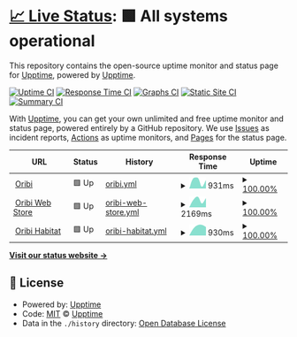 # [📈 Live Status](https://upptime.github.io/upptime): <!--live status--> **🟩 All systems operational**

This repository contains the open-source uptime monitor and status page for [Upptime](https://upptime.js.org), powered by [Upptime](https://github.com/upptime/upptime).

[![Uptime CI](https://github.com/oribisoftware/upptime/workflows/Uptime%20CI/badge.svg)](https://github.com/oribisoftware/upptime/actions?query=workflow%3A%22Uptime+CI%22)
[![Response Time CI](https://github.com/oribisoftware/upptime/workflows/Response%20Time%20CI/badge.svg)](https://github.com/oribisoftware/upptime/actions?query=workflow%3A%22Response+Time+CI%22)
[![Graphs CI](https://github.com/oribisoftware/upptime/workflows/Graphs%20CI/badge.svg)](https://github.com/oribisoftware/upptime/actions?query=workflow%3A%22Graphs+CI%22)
[![Static Site CI](https://github.com/oribisoftware/upptime/workflows/Static%20Site%20CI/badge.svg)](https://github.com/oribisoftware/upptime/actions?query=workflow%3A%22Static+Site+CI%22)
[![Summary CI](https://github.com/oribisoftware/upptime/workflows/Summary%20CI/badge.svg)](https://github.com/oribisoftware/upptime/actions?query=workflow%3A%22Summary+CI%22)

With [Upptime](https://upptime.js.org), you can get your own unlimited and free uptime monitor and status page, powered entirely by a GitHub repository. We use [Issues](https://github.com/upptime/upptime/issues) as incident reports, [Actions](https://github.com/oribisoftware/upptime/actions) as uptime monitors, and [Pages](https://upptime.github.io/upptime) for the status page.

<!--start: status pages-->
<!-- This summary is generated by Upptime (https://github.com/upptime/upptime) -->
<!-- Do not edit this manually, your changes will be overwritten -->
<!-- prettier-ignore -->
| URL | Status | History | Response Time | Uptime |
| --- | ------ | ------- | ------------- | ------ |
| <img alt="" src="https://favicons.githubusercontent.com/oribi.se" height="13"> [Oribi](https://oribi.se) | 🟩 Up | [oribi.yml](https://github.com/oribisoftware/upptime/commits/HEAD/history/oribi.yml) | <details><summary><img alt="Response time graph" src="./graphs/oribi/response-time-week.png" height="20"> 931ms</summary><br><a href="https://oribisoftware.github.io/upptime/history/oribi"><img alt="Response time 931" src="https://img.shields.io/endpoint?url=https%3A%2F%2Fraw.githubusercontent.com%2Foribisoftware%2Fupptime%2FHEAD%2Fapi%2Foribi%2Fresponse-time.json"></a><br><a href="https://oribisoftware.github.io/upptime/history/oribi"><img alt="24-hour response time 931" src="https://img.shields.io/endpoint?url=https%3A%2F%2Fraw.githubusercontent.com%2Foribisoftware%2Fupptime%2FHEAD%2Fapi%2Foribi%2Fresponse-time-day.json"></a><br><a href="https://oribisoftware.github.io/upptime/history/oribi"><img alt="7-day response time 931" src="https://img.shields.io/endpoint?url=https%3A%2F%2Fraw.githubusercontent.com%2Foribisoftware%2Fupptime%2FHEAD%2Fapi%2Foribi%2Fresponse-time-week.json"></a><br><a href="https://oribisoftware.github.io/upptime/history/oribi"><img alt="30-day response time 931" src="https://img.shields.io/endpoint?url=https%3A%2F%2Fraw.githubusercontent.com%2Foribisoftware%2Fupptime%2FHEAD%2Fapi%2Foribi%2Fresponse-time-month.json"></a><br><a href="https://oribisoftware.github.io/upptime/history/oribi"><img alt="1-year response time 931" src="https://img.shields.io/endpoint?url=https%3A%2F%2Fraw.githubusercontent.com%2Foribisoftware%2Fupptime%2FHEAD%2Fapi%2Foribi%2Fresponse-time-year.json"></a></details> | <details><summary><a href="https://oribisoftware.github.io/upptime/history/oribi">100.00%</a></summary><a href="https://oribisoftware.github.io/upptime/history/oribi"><img alt="All-time uptime 100.00%" src="https://img.shields.io/endpoint?url=https%3A%2F%2Fraw.githubusercontent.com%2Foribisoftware%2Fupptime%2FHEAD%2Fapi%2Foribi%2Fuptime.json"></a><br><a href="https://oribisoftware.github.io/upptime/history/oribi"><img alt="24-hour uptime 100.00%" src="https://img.shields.io/endpoint?url=https%3A%2F%2Fraw.githubusercontent.com%2Foribisoftware%2Fupptime%2FHEAD%2Fapi%2Foribi%2Fuptime-day.json"></a><br><a href="https://oribisoftware.github.io/upptime/history/oribi"><img alt="7-day uptime 100.00%" src="https://img.shields.io/endpoint?url=https%3A%2F%2Fraw.githubusercontent.com%2Foribisoftware%2Fupptime%2FHEAD%2Fapi%2Foribi%2Fuptime-week.json"></a><br><a href="https://oribisoftware.github.io/upptime/history/oribi"><img alt="30-day uptime 100.00%" src="https://img.shields.io/endpoint?url=https%3A%2F%2Fraw.githubusercontent.com%2Foribisoftware%2Fupptime%2FHEAD%2Fapi%2Foribi%2Fuptime-month.json"></a><br><a href="https://oribisoftware.github.io/upptime/history/oribi"><img alt="1-year uptime 100.00%" src="https://img.shields.io/endpoint?url=https%3A%2F%2Fraw.githubusercontent.com%2Foribisoftware%2Fupptime%2FHEAD%2Fapi%2Foribi%2Fuptime-year.json"></a></details>
| <img alt="" src="https://favicons.githubusercontent.com/oribisoftware.com" height="13"> [Oribi Web Store](https://oribisoftware.com/en) | 🟩 Up | [oribi-web-store.yml](https://github.com/oribisoftware/upptime/commits/HEAD/history/oribi-web-store.yml) | <details><summary><img alt="Response time graph" src="./graphs/oribi-web-store/response-time-week.png" height="20"> 2169ms</summary><br><a href="https://oribisoftware.github.io/upptime/history/oribi-web-store"><img alt="Response time 2169" src="https://img.shields.io/endpoint?url=https%3A%2F%2Fraw.githubusercontent.com%2Foribisoftware%2Fupptime%2FHEAD%2Fapi%2Foribi-web-store%2Fresponse-time.json"></a><br><a href="https://oribisoftware.github.io/upptime/history/oribi-web-store"><img alt="24-hour response time 2169" src="https://img.shields.io/endpoint?url=https%3A%2F%2Fraw.githubusercontent.com%2Foribisoftware%2Fupptime%2FHEAD%2Fapi%2Foribi-web-store%2Fresponse-time-day.json"></a><br><a href="https://oribisoftware.github.io/upptime/history/oribi-web-store"><img alt="7-day response time 2169" src="https://img.shields.io/endpoint?url=https%3A%2F%2Fraw.githubusercontent.com%2Foribisoftware%2Fupptime%2FHEAD%2Fapi%2Foribi-web-store%2Fresponse-time-week.json"></a><br><a href="https://oribisoftware.github.io/upptime/history/oribi-web-store"><img alt="30-day response time 2169" src="https://img.shields.io/endpoint?url=https%3A%2F%2Fraw.githubusercontent.com%2Foribisoftware%2Fupptime%2FHEAD%2Fapi%2Foribi-web-store%2Fresponse-time-month.json"></a><br><a href="https://oribisoftware.github.io/upptime/history/oribi-web-store"><img alt="1-year response time 2169" src="https://img.shields.io/endpoint?url=https%3A%2F%2Fraw.githubusercontent.com%2Foribisoftware%2Fupptime%2FHEAD%2Fapi%2Foribi-web-store%2Fresponse-time-year.json"></a></details> | <details><summary><a href="https://oribisoftware.github.io/upptime/history/oribi-web-store">100.00%</a></summary><a href="https://oribisoftware.github.io/upptime/history/oribi-web-store"><img alt="All-time uptime 100.00%" src="https://img.shields.io/endpoint?url=https%3A%2F%2Fraw.githubusercontent.com%2Foribisoftware%2Fupptime%2FHEAD%2Fapi%2Foribi-web-store%2Fuptime.json"></a><br><a href="https://oribisoftware.github.io/upptime/history/oribi-web-store"><img alt="24-hour uptime 100.00%" src="https://img.shields.io/endpoint?url=https%3A%2F%2Fraw.githubusercontent.com%2Foribisoftware%2Fupptime%2FHEAD%2Fapi%2Foribi-web-store%2Fuptime-day.json"></a><br><a href="https://oribisoftware.github.io/upptime/history/oribi-web-store"><img alt="7-day uptime 100.00%" src="https://img.shields.io/endpoint?url=https%3A%2F%2Fraw.githubusercontent.com%2Foribisoftware%2Fupptime%2FHEAD%2Fapi%2Foribi-web-store%2Fuptime-week.json"></a><br><a href="https://oribisoftware.github.io/upptime/history/oribi-web-store"><img alt="30-day uptime 100.00%" src="https://img.shields.io/endpoint?url=https%3A%2F%2Fraw.githubusercontent.com%2Foribisoftware%2Fupptime%2FHEAD%2Fapi%2Foribi-web-store%2Fuptime-month.json"></a><br><a href="https://oribisoftware.github.io/upptime/history/oribi-web-store"><img alt="1-year uptime 100.00%" src="https://img.shields.io/endpoint?url=https%3A%2F%2Fraw.githubusercontent.com%2Foribisoftware%2Fupptime%2FHEAD%2Fapi%2Foribi-web-store%2Fuptime-year.json"></a></details>
| <img alt="" src="https://favicons.githubusercontent.com/dl.oribisoftware.com" height="13"> [Oribi Habitat](https://dl.oribisoftware.com) | 🟩 Up | [oribi-habitat.yml](https://github.com/oribisoftware/upptime/commits/HEAD/history/oribi-habitat.yml) | <details><summary><img alt="Response time graph" src="./graphs/oribi-habitat/response-time-week.png" height="20"> 930ms</summary><br><a href="https://oribisoftware.github.io/upptime/history/oribi-habitat"><img alt="Response time 930" src="https://img.shields.io/endpoint?url=https%3A%2F%2Fraw.githubusercontent.com%2Foribisoftware%2Fupptime%2FHEAD%2Fapi%2Foribi-habitat%2Fresponse-time.json"></a><br><a href="https://oribisoftware.github.io/upptime/history/oribi-habitat"><img alt="24-hour response time 930" src="https://img.shields.io/endpoint?url=https%3A%2F%2Fraw.githubusercontent.com%2Foribisoftware%2Fupptime%2FHEAD%2Fapi%2Foribi-habitat%2Fresponse-time-day.json"></a><br><a href="https://oribisoftware.github.io/upptime/history/oribi-habitat"><img alt="7-day response time 930" src="https://img.shields.io/endpoint?url=https%3A%2F%2Fraw.githubusercontent.com%2Foribisoftware%2Fupptime%2FHEAD%2Fapi%2Foribi-habitat%2Fresponse-time-week.json"></a><br><a href="https://oribisoftware.github.io/upptime/history/oribi-habitat"><img alt="30-day response time 930" src="https://img.shields.io/endpoint?url=https%3A%2F%2Fraw.githubusercontent.com%2Foribisoftware%2Fupptime%2FHEAD%2Fapi%2Foribi-habitat%2Fresponse-time-month.json"></a><br><a href="https://oribisoftware.github.io/upptime/history/oribi-habitat"><img alt="1-year response time 930" src="https://img.shields.io/endpoint?url=https%3A%2F%2Fraw.githubusercontent.com%2Foribisoftware%2Fupptime%2FHEAD%2Fapi%2Foribi-habitat%2Fresponse-time-year.json"></a></details> | <details><summary><a href="https://oribisoftware.github.io/upptime/history/oribi-habitat">100.00%</a></summary><a href="https://oribisoftware.github.io/upptime/history/oribi-habitat"><img alt="All-time uptime 100.00%" src="https://img.shields.io/endpoint?url=https%3A%2F%2Fraw.githubusercontent.com%2Foribisoftware%2Fupptime%2FHEAD%2Fapi%2Foribi-habitat%2Fuptime.json"></a><br><a href="https://oribisoftware.github.io/upptime/history/oribi-habitat"><img alt="24-hour uptime 100.00%" src="https://img.shields.io/endpoint?url=https%3A%2F%2Fraw.githubusercontent.com%2Foribisoftware%2Fupptime%2FHEAD%2Fapi%2Foribi-habitat%2Fuptime-day.json"></a><br><a href="https://oribisoftware.github.io/upptime/history/oribi-habitat"><img alt="7-day uptime 100.00%" src="https://img.shields.io/endpoint?url=https%3A%2F%2Fraw.githubusercontent.com%2Foribisoftware%2Fupptime%2FHEAD%2Fapi%2Foribi-habitat%2Fuptime-week.json"></a><br><a href="https://oribisoftware.github.io/upptime/history/oribi-habitat"><img alt="30-day uptime 100.00%" src="https://img.shields.io/endpoint?url=https%3A%2F%2Fraw.githubusercontent.com%2Foribisoftware%2Fupptime%2FHEAD%2Fapi%2Foribi-habitat%2Fuptime-month.json"></a><br><a href="https://oribisoftware.github.io/upptime/history/oribi-habitat"><img alt="1-year uptime 100.00%" src="https://img.shields.io/endpoint?url=https%3A%2F%2Fraw.githubusercontent.com%2Foribisoftware%2Fupptime%2FHEAD%2Fapi%2Foribi-habitat%2Fuptime-year.json"></a></details>

<!--end: status pages-->

[**Visit our status website →**](https://upptime.github.io/upptime)

## 📄 License

- Powered by: [Upptime](https://github.com/upptime/upptime)
- Code: [MIT](./LICENSE) © [Upptime](https://upptime.js.org)
- Data in the `./history` directory: [Open Database License](https://opendatacommons.org/licenses/odbl/1-0/)
